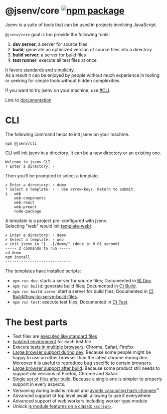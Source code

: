 # @jsenv/core [![npm package](https://img.shields.io/npm/v/@jsenv/core.svg?logo=npm&label=package)](https://www.npmjs.com/package/@jsenv/core)

Jsenv is a suite of tools that can be used in projects involving JavaScript.

`@jsenv/core` goal is too provide the following tools:

1. **dev server**; a server for source files
2. **build**; generate an optimized version of source files into a directory
3. **build server**; a server for build files
4. **test runner**; execute all test files at once

It favors standards and simplicity.  
As a result it can be enjoyed by people without much experience in tooling or seeking for simple tools without hidden complexities.

If you want to try jsenv on your machine, use [#CLI](#cli).

Link to [documentation](./docs/users/users.md)

# CLI

The following command helps to init jsenv on your machine.

```console
npm @jsenv/cli
```

CLI will init jsenv in a directory. It can be a new directory or an existing one.

```console
Welcome in jsenv CLI
? Enter a directory: ›
```

Then you'll be prompted to select a template.

```console
✔ Enter a directory: › demo
? Select a template: › - Use arrow-keys. Return to submit.
❯   web
    web-components
    web-react
    web-preact
    node-package
```

A template is a project pre-configured with jsenv.  
Selecting "web" would init [template-web/](./packages/related/cli/template-web/):

```console
✔ Enter a directory: › demo
✔ Select a template: › web
✔ init jsenv in "[...]/demo/" (done in 0.01 second)
----- 2 commands to run -----
cd demo
npm install
-----------------------------
```

The templates have installed scripts:

- `npm run dev`: starts a server for source files; Documented in [B) Dev](./docs/users/b_dev/b_dev.md).
- `npm run build`: generate build files; Documented in [C) Build](./docs/users/c_build/c_build.md).
- `npm run build:serve`: start a server for build files; Documented in [C) Build#how-to-serve-build-files](./docs/users/c_build/c_build.md#3-how-to-serve-build-files).
- `npm run test`: execute test files; Documented in [D) Test](./docs/users/d_test/d_test.md).

<!-- For example in order to start a dev server you would rather do `npm run dev` that would be declared in [package.json#scripts.dev](./packages/related/create-jsenv/demo-web/package.json#L8) to execute [scripts/dev.mjs](./packages/related/create-jsenv/demo-web/scripts/dev.mjs). -->

# The best parts

- Test files are [executed like standard files](./docs/users/d_test/d_test.md#14-executing-a-single-test)
- [Isolated environment](./docs/users/d_test/d_test.md#33-isolated-environment) for each test file
- Execute [tests in multiple browsers](./docs/users/d_test/d_test.md#32-execute-on-more-browsers>): Chrome, Safari, Firefox
- [Large browser support during dev](./docs/users/b_dev/b_dev.md#21-browser-support>). Because some people might be happy to use an other browser than the latest chrome during dev. Moreover it is useful to reproduce bug specific to certain browsers.
- [Large browser support after build](./docs/users/c_build/c_build.md#211-maximal-browser-support). Because some product still needs to support old versions of Firefox, Chrome and Safari.
- [Single set of files after build](./docs/users/c_build/c_build.md#212-same-build-for-all-browsers). Because a single one is simpler to properly support in every aspects.
- Versioning during build is robust and <a href="https://bundlers.tooling.report/hashing/avoid-cascade/" target="_blank">avoids cascading hash changes</a><sup>↗</sup>
- Advanced support of top level await, allowing to use it everywhere
- Advanced support of web workers including worker type module
- Unlock [js module features on a classic `<script>`](./docs/users/g_plugins/g_plugins.md#22-asjsclassic>).

<!--
The following commands can be used to skip the prompt

| Command                                     |
| ------------------------------------------- |
| `npm create jsenv@latest -- --web`          |
| `npm create jsenv@latest -- --web-preact`   |
| `npm create jsenv@latest -- --web-react`    |
| `npm create jsenv@latest -- --node-package` |
-->

<!-- # Installation

```console
npm install --save-dev @jsenv/core
```

_@jsenv/core_ is tested on Mac, Windows, Linux with Node.js 20.
Other operating systems and Node.js versions are not tested. -->
